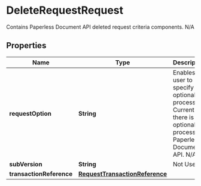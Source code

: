 

# DeleteRequestRequest

Contains Paperless Document API deleted request criteria components.  N/A

## Properties

| Name | Type | Description | Notes |
|------------ | ------------- | ------------- | -------------|
|**requestOption** | **String** | Enables the user to specify optional processing. Currently, there is no optional process in Paperless Document API.  N/A |  [optional] |
|**subVersion** | **String** | Not Used. |  [optional] |
|**transactionReference** | [**RequestTransactionReference**](RequestTransactionReference.md) |  |  [optional] |



